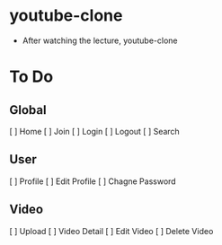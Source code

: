 # youtube-clone

 - After watching the lecture, youtube-clone

# To Do

  ## Global
  [ ] Home
  [ ] Join
  [ ] Login
  [ ] Logout
  [ ] Search

  ## User
  [ ] Profile
  [ ] Edit Profile
  [ ] Chagne Password

  ## Video
  [ ] Upload
  [ ] Video Detail
  [ ] Edit Video
  [ ] Delete Video